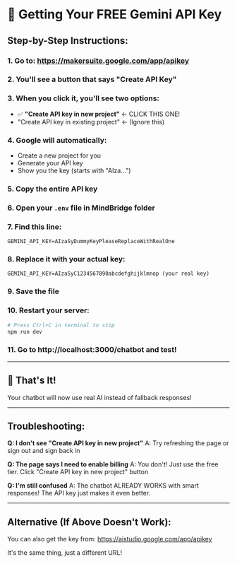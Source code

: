# 🔑 Getting Your FREE Gemini API Key

## Step-by-Step Instructions:

### 1. Go to: https://makersuite.google.com/app/apikey

### 2. You'll see a button that says "Create API Key"

### 3. When you click it, you'll see two options:
   - ✅ **"Create API key in new project"** ← CLICK THIS ONE!
   - "Create API key in existing project" ← (Ignore this)

### 4. Google will automatically:
   - Create a new project for you
   - Generate your API key
   - Show you the key (starts with "AIza...")

### 5. Copy the entire API key

### 6. Open your `.env` file in MindBridge folder

### 7. Find this line:
```
GEMINI_API_KEY=AIzaSyDummyKeyPleaseReplaceWithRealOne
```

### 8. Replace it with your actual key:
```
GEMINI_API_KEY=AIzaSyC1234567890abcdefghijklmnop (your real key)
```

### 9. Save the file

### 10. Restart your server:
```bash
# Press Ctrl+C in terminal to stop
npm run dev
```

### 11. Go to http://localhost:3000/chatbot and test!

---

## 🎉 That's It!

Your chatbot will now use real AI instead of fallback responses!

---

## Troubleshooting:

**Q: I don't see "Create API key in new project"**
A: Try refreshing the page or sign out and sign back in

**Q: The page says I need to enable billing**
A: You don't! Just use the free tier. Click "Create API key in new project" button

**Q: I'm still confused**
A: The chatbot ALREADY WORKS with smart responses! The API key just makes it even better.

---

## Alternative (If Above Doesn't Work):

You can also get the key from:
https://aistudio.google.com/app/apikey

It's the same thing, just a different URL!
